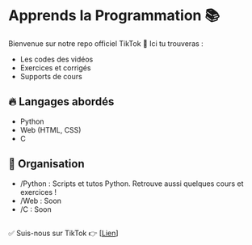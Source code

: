# Apprends la Programmation 📚

Bienvenue sur notre repo officiel TikTok 🚀
Ici tu trouveras :
- Les codes des vidéos
- Exercices et corrigés
- Supports de cours

## 🔥 Langages abordés
- Python
- Web (HTML, CSS)
- C

## 📂 Organisation
- /Python : Scripts et tutos Python. Retrouve aussi quelques cours et exercices !
- /Web : Soon
- /C : Soon

## 

✅ Suis-nous sur TikTok 👉 [[Lien](https://www.tiktok.com/@codeenclair6)]
